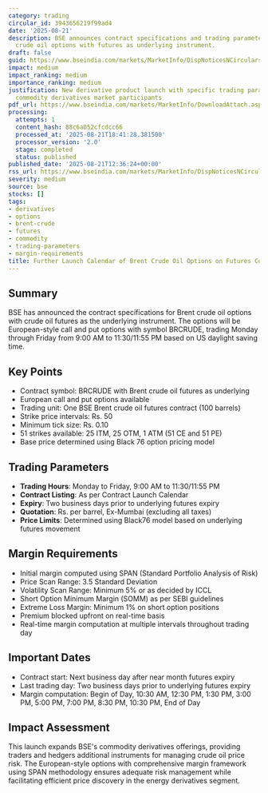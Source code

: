 ```yaml
---
category: trading
circular_id: 3943656219f99ad4
date: '2025-08-21'
description: BSE announces contract specifications and trading parameters for Brent
  crude oil options with futures as underlying instrument.
draft: false
guid: https://www.bseindia.com/markets/MarketInfo/DispNoticesNCirculars.aspx?Noticeid={0E02CD2A-3628-48C3-83D7-DBD0DA30A6AE}&noticeno=20250821-28&dt=08/21/2025&icount=28&totcount=73&flag=0
impact: medium
impact_ranking: medium
importance_ranking: medium
justification: New derivative product launch with specific trading parameters affecting
  commodity derivatives market participants
pdf_url: https://www.bseindia.com/markets/MarketInfo/DownloadAttach.aspx?id=20250821-28&attachedId=7306b68f-ab60-44af-8dc0-5c842cc1572f
processing:
  attempts: 1
  content_hash: 88c6a052cfcdcc66
  processed_at: '2025-08-21T18:41:28.381500'
  processor_version: '2.0'
  stage: completed
  status: published
published_date: '2025-08-21T12:36:24+00:00'
rss_url: https://www.bseindia.com/markets/MarketInfo/DispNoticesNCirculars.aspx?Noticeid={0E02CD2A-3628-48C3-83D7-DBD0DA30A6AE}&noticeno=20250821-28&dt=08/21/2025&icount=28&totcount=73&flag=0
severity: medium
source: bse
stocks: []
tags:
- derivatives
- options
- brent-crude
- futures
- commodity
- trading-parameters
- margin-requirements
title: Further Launch Calendar of Brent Crude Oil Options on Futures Contracts
---
```


## Summary

BSE has announced the contract specifications for Brent crude oil options with crude oil futures as the underlying instrument. The options will be European-style call and put options with symbol BRCRUDE, trading Monday through Friday from 9:00 AM to 11:30/11:55 PM based on US daylight saving time.

## Key Points

- Contract symbol: BRCRUDE with Brent crude oil futures as underlying
- European call and put options available
- Trading unit: One BSE Brent crude oil futures contract (100 barrels)
- Strike price intervals: Rs. 50
- Minimum tick size: Rs. 0.10
- 51 strikes available: 25 ITM, 25 OTM, 1 ATM (51 CE and 51 PE)
- Base price determined using Black 76 option pricing model

## Trading Parameters

- **Trading Hours**: Monday to Friday, 9:00 AM to 11:30/11:55 PM
- **Contract Listing**: As per Contract Launch Calendar
- **Expiry**: Two business days prior to underlying futures expiry
- **Quotation**: Rs. per barrel, Ex-Mumbai (excluding all taxes)
- **Price Limits**: Determined using Black76 model based on underlying futures movement

## Margin Requirements

- Initial margin computed using SPAN (Standard Portfolio Analysis of Risk)
- Price Scan Range: 3.5 Standard Deviation
- Volatility Scan Range: Minimum 5% or as decided by ICCL
- Short Option Minimum Margin (SOMM) as per SEBI guidelines
- Extreme Loss Margin: Minimum 1% on short option positions
- Premium blocked upfront on real-time basis
- Real-time margin computation at multiple intervals throughout trading day

## Important Dates

- Contract start: Next business day after near month futures expiry
- Last trading day: Two business days prior to underlying futures expiry
- Margin computation: Begin of Day, 10:30 AM, 12:30 PM, 1:30 PM, 3:00 PM, 5:00 PM, 7:00 PM, 8:30 PM, 10:30 PM, End of Day

## Impact Assessment

This launch expands BSE's commodity derivatives offerings, providing traders and hedgers additional instruments for managing crude oil price risk. The European-style options with comprehensive margin framework using SPAN methodology ensures adequate risk management while facilitating efficient price discovery in the energy derivatives segment.